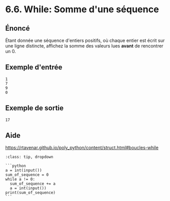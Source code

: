 # 6.6. While: Somme d'une séquence

## **Énoncé**

Étant donnée une séquence d'entiers positifs, où chaque entier est écrit sur une ligne distincte, affichez la somme des valeurs lues **avant** de rencontrer un 0.


## **Exemple d'entrée**

```
1
7
9
0
```

## **Exemple de sortie**

```
17
```

## Aide

https://rtavenar.github.io/poly_python/content/struct.html#boucles-while

<div id="pad"></div>
            <script>Pythonpad('pad', {'id': '6.6.', 'title': 'Testez votre solution ici', 'src': '# Read an integer:\n# a = int(input())\n# Print a value:\n# print(a)\n'})</script>


````{admonition} Cliquez ici pour voir la solution
:class: tip, dropdown

```python
a = int(input())
sum_of_sequence = 0
while a != 0:
  sum_of_sequence += a
  a = int(input())
print(sum_of_sequence)
```
````
